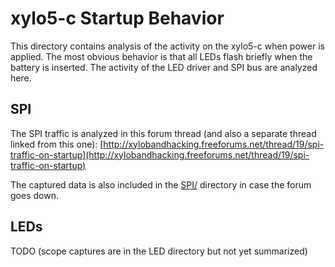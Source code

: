 # xylo5-c Startup Behavior #

This directory contains analysis of the activity on the xylo5-c when power is
applied.  The most obvious behavior is that all LEDs flash briefly when the
battery is inserted.  The activity of the LED driver and SPI bus are analyzed
here.

## SPI ##

The SPI traffic is analyzed in this forum thread (and also a separate thread
linked from this one):
[http://xylobandhacking.freeforums.net/thread/19/spi-traffic-on-startup](http://xylobandhacking.freeforums.net/thread/19/spi-traffic-on-startup)

The captured data is also included in the [SPI/](./SPI/) directory in case the forum goes
down.

## LEDs ##

TODO (scope captures are in the LED directory but not yet summarized)
